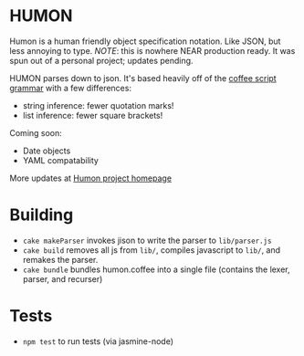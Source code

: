 HUMON
=====

Humon is a human friendly object specification notation. Like JSON, but less annoying to type. 
*NOTE*: this is nowhere NEAR production ready. It was spun out of a personal project; updates pending.

HUMON parses down to json. It's based heavily off of the [coffee script grammar](http://coffeescript.org/documentation/docs/grammar.html)
with a few differences:
- string inference: fewer quotation marks!
- list inference: fewer square brackets!

Coming soon:
- Date objects
- YAML compatability

More updates at [Humon project homepage](http://github.com/sherwinyu/humon)

Building
=======

- `cake makeParser` invokes jison to write the parser to `lib/parser.js`
- `cake build` removes all js from `lib/`, compiles javascript to `lib/`, and remakes the parser.
- `cake bundle` bundles humon.coffee into a single file (contains the lexer, parser, and recurser)

Tests
=====
- `npm test` to run tests (via jasmine-node)

